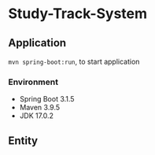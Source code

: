 # Study-Track-System

## Application
`mvn spring-boot:run`, to start application

### Environment
- Spring Boot 3.1.5
- Maven 3.9.5
- JDK 17.0.2

## Entity
